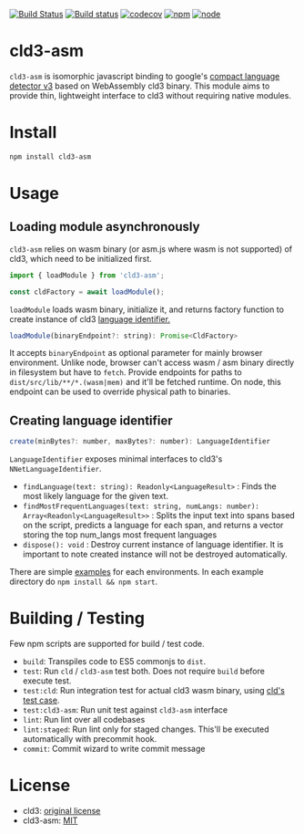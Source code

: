 [![Build Status](https://travis-ci.org/kwonoj/cld3-asm.svg?branch=master)](https://travis-ci.org/kwonoj/cld3-asm)
[![Build status](https://ci.appveyor.com/api/projects/status/vko7m5l7brt5w9ok?svg=true)](https://ci.appveyor.com/project/kwonoj/cld3-asm)
[![codecov](https://codecov.io/gh/kwonoj/cld3-asm/branch/master/graph/badge.svg)](https://codecov.io/gh/kwonoj/cld3-asm)
[![npm](https://img.shields.io/npm/v/cld3-asm.svg)](https://www.npmjs.com/package/cld3-asm)
[![node](https://img.shields.io/badge/node-=>4.0-blue.svg?style=flat)](https://www.npmjs.com/package/cld3-asm)

# cld3-asm

`cld3-asm` is isomorphic javascript binding to google's [compact language detector v3](https://github.com/google/cld3) based on WebAssembly cld3 binary. This module aims to provide thin, lightweight interface to cld3 without requiring native modules.

# Install

```sh
npm install cld3-asm
```

# Usage

## Loading module asynchronously

`cld3-asm` relies on wasm binary (or asm.js where wasm is not supported) of cld3, which need to be initialized first.

```js
import { loadModule } from 'cld3-asm';

const cldFactory = await loadModule();
```

`loadModule` loads wasm binary, initialize it, and returns factory function to create instance of cld3 [language identifier.](https://github.com/kwonoj/cld3-asm/blob/1a86bb67abcebc2cd0e90a83149292eb044e4122/src/cldAsmModule.ts#L70-L97)

```js
loadModule(binaryEndpoint?: string): Promise<CldFactory>
```

It accepts `binaryEndpoint` as optional parameter for mainly browser environment. Unlike node, browser can't access wasm / asm binary directly in filesystem but have to `fetch`. Provide endpoints for paths to `dist/src/lib/**/*.(wasm|mem)` and it'll be fetched runtime. On node, this endpoint can be used to override physical path to binaries.

## Creating language identifier

```js
create(minBytes?: number, maxBytes?: number): LanguageIdentifier
```

`LanguageIdentifier` exposes minimal interfaces to cld3's `NNetLanguageIdentifier`.

- `findLanguage(text: string): Readonly<LanguageResult>` : Finds the most likely language for the given text.
- `findMostFrequentLanguages(text: string, numLangs: number): Array<Readonly<LanguageResult>>` : Splits the input text into spans based on the script, predicts a language for each span, and returns a vector storing the top num_langs most frequent languages
- `dispose(): void` : Destroy current instance of language identifier. It is important to note created instance will not be destroyed automatically.

There are simple [examples](https://github.com/kwonoj/cld3-asm/tree/master/examples) for each environments. In each example directory do `npm install && npm start`.

# Building / Testing

Few npm scripts are supported for build / test code.

- `build`: Transpiles code to ES5 commonjs to `dist`.
- `test`: Run `cld` / `cld3-asm` test both. Does not require `build` before execute test.
- `test:cld`: Run integration test for actual cld3 wasm binary, using [cld's test case](https://github.com/google/cld3/blob/2afbfc6f8b82cb7a5557c81862509e06f4f23ac4/src/nnet_lang_id_test.cc).
- `test:cld3-asm`: Run unit test against `cld3-asm` interface
- `lint`: Run lint over all codebases
- `lint:staged`: Run lint only for staged changes. This'll be executed automatically with precommit hook.
- `commit`: Commit wizard to write commit message

# License

- cld3: [original license](https://github.com/google/cld3/blob/master/LICENSE)
- cld3-asm: [MIT](https://github.com/kwonoj/cld3-asm/blob/master/LICENSE)